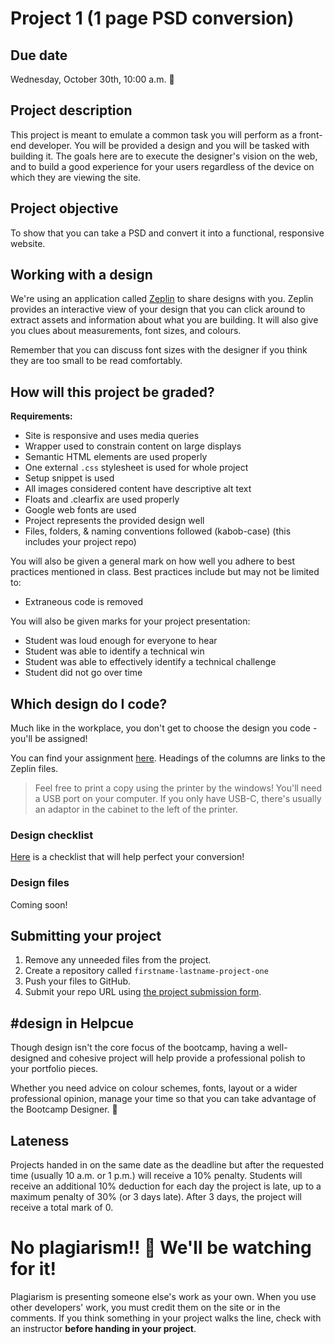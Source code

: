 # Project 1 (1 page PSD conversion)
## Due date
Wednesday, October 30th, 10:00 a.m. 👻

## Project description
This project is meant to emulate a common task you will perform as a front-end developer. You will be provided a design and you will be tasked with building it. The goals here are to execute the designer's vision on the web, and to build a good experience for your users regardless of the device on which they are viewing the site.

## Project objective
To show that you can take a PSD and convert it into a functional, responsive website.

## Working with a design
We're using an application called [Zeplin](https://zeplin.io/) to share designs with you. Zeplin provides an interactive view of your design that you can click around to extract assets and information about what you are building. It will also give you clues about measurements, font sizes, and colours.

Remember that you can discuss font sizes with the designer if you think they are too small to be read comfortably.

## How will this project be graded?

**Requirements:**
* Site is responsive and uses media queries
* Wrapper used to constrain content on large displays
* Semantic HTML elements are used properly
* One external `.css` stylesheet is used for whole project
* Setup snippet is used
* All images considered content have descriptive alt text
* Floats and .clearfix are used properly
* Google web fonts are used
* Project represents the provided design well
* Files, folders, & naming conventions followed (kabob-case) (this includes your project repo)

You will also be given a general mark on how well you adhere to best practices mentioned in class. Best practices include but may not be limited to:
* Extraneous code is removed

You will also be given marks for your project presentation:
* Student was loud enough for everyone to hear
* Student was able to identify a technical win
* Student was able to effectively identify a technical challenge
* Student did not go over time

## Which design do I code?
Much like in the workplace, you don't get to choose the design you code - you'll be assigned! 

You can find your assignment [here](). Headings of the columns are links to the Zeplin files.

> Feel free to print a copy using the printer by the windows! You'll need a USB port on your computer. If you only have USB-C, there's usually an adaptor in the cabinet to the left of the printer.

### Design checklist
[Here](https://docs.google.com/spreadsheets/d/12P9pcvsRTf7Qek_FYETltPLghetwuyy5epxRaxqRns4/edit#gid=1112317742) is a checklist that will help perfect your conversion!

### Design files

Coming soon!

<!-- **Panda Sanctuary**

[design](https://scene.zeplin.io/project/5da61de12eea29085f513955)

[assets](https://hychalknotes.s3.amazonaws.com/Panda-Sanctuary-assets.zip)


**Thunder Force Stadium**

[design](https://scene.zeplin.io/project/5da7299e1a73c2f0585eaf08)

[assets](https://hychalknotes.s3.amazonaws.com/Thunder-Force-Stadium-assets.zip)


**Paint Gallery** 

[design](https://scene.zeplin.io/project/5da9d9b2778e6c072cb8055b)

[assets](https://hychalknotes.s3.amazonaws.com/Paint-gallery-assets.zip) -->

## Submitting your project

1. Remove any unneeded files from the project.
1. Create a repository called `firstname-lastname-project-one`
1. Push your files to GitHub.
1. Submit your repo URL using [the project submission form](http://bit.ly/HYsubmissions).

## #design in Helpcue

Though design isn't the core focus of the bootcamp, having a well-designed and cohesive project will help provide a professional polish to your portfolio pieces. 

Whether you need advice on colour schemes, fonts, layout or a wider professional opinion, manage your time so that you can take advantage of the Bootcamp Designer. 🎨

## Lateness
Projects handed in on the same date as the deadline but after the requested time (usually 10 a.m. or 1 p.m.) will receive a 10% penalty. Students will receive an additional 10% deduction for each day the project is late, up to a maximum penalty of 30% (or 3 days late). After 3 days, the project will receive a total mark of 0.

# No plagiarism!! 👀 We'll be watching for it!
Plagiarism is presenting someone else's work as your own. When you use other developers' work, you must credit them on the site or in the comments. If you think something in your project walks the line, check with an instructor **before handing in your project**.
